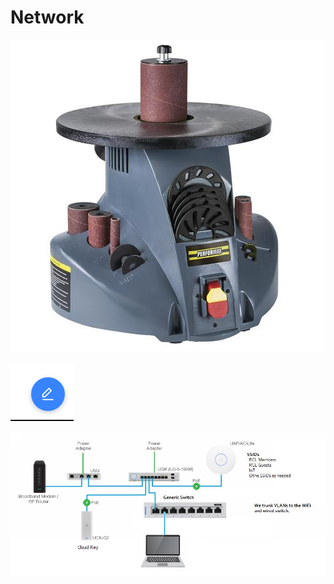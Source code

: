 # Network



![Unifi Cloud Key](../.gitbook/assets/image%20%2859%29.png)



![Unifi Security Gateway](../.gitbook/assets/image%20%2863%29.png)



![](../.gitbook/assets/new-rcl-network.jpg)



